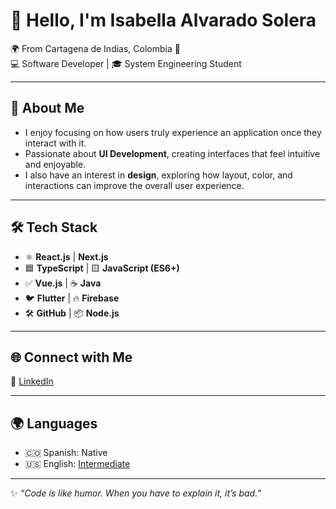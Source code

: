 # 👋 Hello, I'm Isabella Alvarado Solera  

🌍 From Cartagena de Indias, Colombia 🐋  
💻 Software Developer | 🎓 System Engineering Student  

---

## 🚀 About Me  
- I enjoy focusing on how users truly experience an application once they interact with it.  
- Passionate about **UI Development**, creating interfaces that feel intuitive and enjoyable.
- I also have an interest in **design**, exploring how layout, color, and interactions can improve the overall user experience.  

---

## 🛠️ Tech Stack  

- ⚛️ **React.js** | **Next.js**  
- 🟦 **TypeScript** | 🟨 **JavaScript (ES6+)**  
- ✅ **Vue.js** | ☕ **Java**  
- 🐦 **Flutter** | 🔥 **Firebase**  
- 🛠️ **GitHub** | 📦 **Node.js**  

---

## 🌐 Connect with Me  

💼 [LinkedIn](https://www.linkedin.com/in/isabella-alvarado-43a46a287)  

---

## 🌍 Languages  
- 🇨🇴 Spanish: Native  
- 🇺🇸 English: [Intermediate](https://cert.efset.org/en/sj24Hq)

---
✨ *“Code is like humor. When you have to explain it, it’s bad.”*  
